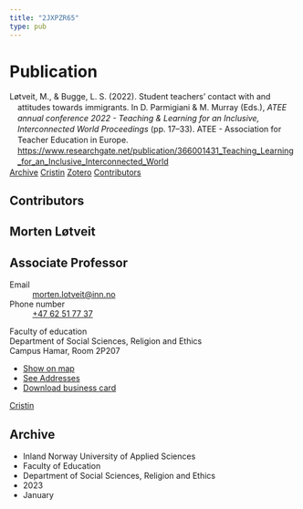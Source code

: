 ```yaml
---
title: "2JXPZR65"
type: pub
---
```

<h1>Publication</h1>
<article id="csl-bib-container-2JXPZR65" class="csl-bib-container">
  <div class="csl-bib-body" style="line-height: 1.35; padding-left: 1em; text-indent:-1em;">
  <div class="csl-entry">L&#xF8;tveit, M., &amp; Bugge, L. S. (2022). Student teachers&#x2019; contact with and attitudes towards immigrants. In D. Parmigiani &amp; M. Murray (Eds.), <i>ATEE annual conference 2022 - Teaching &amp; Learning for an Inclusive, Interconnected World Proceedings</i> (pp. 17&#x2013;33). ATEE - Association for Teacher Education in Europe. <a href="https://www.researchgate.net/publication/366001431_Teaching_Learning_for_an_Inclusive_Interconnected_World">https://www.researchgate.net/publication/366001431_Teaching_Learning_for_an_Inclusive_Interconnected_World</a></div>
</div>
  <div class="csl-bib-buttons">
    <a href="#taxonomy-article-2JXPZR65" class="csl-bib-button">Archive</a>
    <a href alt="Cristin URL" class="csl-bib-button">Cristin</a>
    <a href alt="Zotero URL" class="csl-bib-button">Zotero</a>
    <a href="#contributors-article-2JXPZR65" class="csl-bib-button">Contributors</a>
  </div>
  <div id="csl-bib-meta-container-2JXPZR65"></div>
</article>
<div id="csl-bib-meta-2JXPZR65" class="csl-bib-meta">
  <article id="contributors-article-2JXPZR65" class="contributors-article">
    <h1>Contributors</h1>
    <div class="personas">
<div class="vrtx-hinn-person-card">
<div class="photo">
<i class="lar la-user-circle missing-person"></i>
</div>
<div class="info">
<hgroup><h1>Morten Løtveit</h1>
<h2>Associate Professor</h2>
</hgroup><dl>
<dt>Email</dt>
<dd>
<a href="mailto:morten.lotveit@inn.no">morten.lotveit@inn.no</a>
</dd>
<dt>Phone number</dt>
<dd><a href="tel:+4762517737">
+47 62 51 77 37
</a></dd>
</dl>
<p>
Faculty of education<br>
Department of Social Sciences, Religion and Ethics<br>
Campus Hamar,
Room 2P207
</p>
<ul class="vrtx-hinn-links">
<li><a href="https://www.google.com/maps?q=60.796004,11.072099">Show on map</a></li>
<li><a href="https://www.inn.no/english/find-an-employee/morten-lotveit.html#vrtx-hinn-addresses">See Addresses</a></li>
<li><a href="https://www.inn.no/english/find-an-employee/morten-lotveit.html?vrtx=vcf">Download business card</a></li>
</ul>
</div>
</div>
<a href="https://app.cristin.no/persons/show.jsf?id=328236" alt="Cristin URL" class="personas-cristin">Cristin</a>
</div>
  </article>
  <article id="taxonomy-article-2JXPZR65" class="taxonomy-article">
    <h1>Archive</h1>
    <ul>
      <li>Inland Norway University of Applied Sciences</li>
      <li>Faculty of Education</li>
      <li>Department of Social Sciences, Religion and Ethics</li>
      <li>2023</li>
      <li>January</li>
    </ul>
  </article>
</div>
